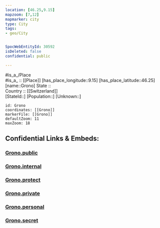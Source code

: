 ```yaml
---
location: [46.25,9.15] 
mapzoom: [7,12] 
mapmarker: city 
type: City
tags:
- geo/City


SpocWebEntityId: 30592
isDeleted: false
confidential: public

---
```

#is_a_/Place  
#is_a_ :: [[Place]] 
[has_place_longitude::9.15] 
[has_place_latitude::46.25] 
[name::Grono] 
State ::  
Country :: [[Switzerland]]  
[StateId::] 
[Population::] 
[Unknown::] 


```leaflet
id: Grono
coordinates: [[Grono]] 
markerFile: [[Grono]] 
defaultZoom: 11 
maxZoom: 18
```


## Confidential Links & Embeds: 

### [Grono.public](/_public/\Earth\Continent\Europe\Europe~Central\Switzerland\Switzerland~Cantons\Graubünden\CityGrono.public.md) 

### [Grono.internal](/_internal/\Earth\Continent\Europe\Europe~Central\Switzerland\Switzerland~Cantons\Graubünden\CityGrono.internal.md) 

### [Grono.protect](/_protect/\Earth\Continent\Europe\Europe~Central\Switzerland\Switzerland~Cantons\Graubünden\CityGrono.protect.md) 

### [Grono.private](/_private/\Earth\Continent\Europe\Europe~Central\Switzerland\Switzerland~Cantons\Graubünden\CityGrono.private.md) 

### [Grono.personal](/_personal/\Earth\Continent\Europe\Europe~Central\Switzerland\Switzerland~Cantons\Graubünden\CityGrono.personal.md) 

### [Grono.secret](/_secret/\Earth\Continent\Europe\Europe~Central\Switzerland\Switzerland~Cantons\Graubünden\CityGrono.secret.md)

